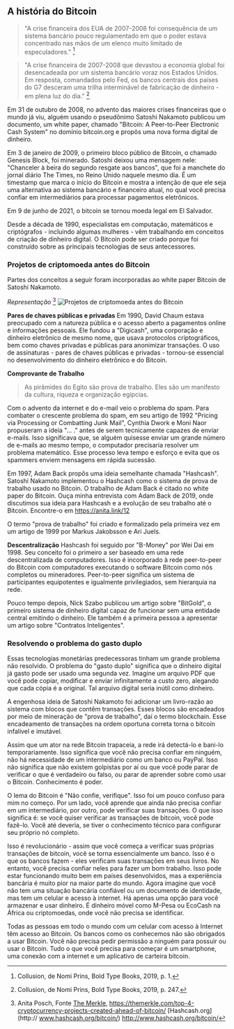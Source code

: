 ## A história do Bitcoin
>"A crise financeira dos EUA de 2007-2008 foi consequência de um sistema bancário pouco regulamentado em que o poder estava concentrado nas mãos de um elenco muito limitado de especuladores." [^20]

>"A crise financeira de 2007-2008 que devastou a economia global foi desencadeada por um sistema bancário voraz nos Estados Unidos. Em resposta, comandados pelo Fed, os bancos centrais dos países do G7 desceram uma trilha interminável de fabricação de dinheiro - em plena luz do dia." [^21]

Em 31 de outubro de 2008, no advento das maiores crises financeiras que o mundo já viu, alguém usando o pseudônimo Satoshi Nakamoto publicou um documento, um white paper, chamado "Bitcoin: A Peer-to-Peer Electronic Cash System" no domínio bitcoin.org e propôs uma nova forma digital de dinheiro.

Em 3 de janeiro de 2009, o primeiro bloco público de Bitcoin, o chamado Genesis Block, foi minerado. Satoshi deixou uma mensagem nele: "Chanceler à beira do segundo resgate aos bancos", que foi a manchete do jornal diário The Times, no Reino Unido naquele mesmo dia. É um timestamp que marca o início do Bitcoin e mostra a intenção de que ele seja uma alternativa ao sistema bancário e financeiro atual, no qual você precisa confiar em intermediários para processar pagamentos eletrônicos.

Em 9 de junho de 2021, o bitcoin se tornou moeda legal em El Salvador.

Desde a década de 1990, especialistas em computação, matemáticos e criptógrafos - incluindo algumas mulheres - vêm trabalhando em conceitos de criação de dinheiro digital. O Bitcoin pode ser criado porque foi construído sobre as principais tecnologias de seus antecessores.

### Projetos de criptomoeda antes do Bitcoin
Partes dos conceitos a seguir foram incorporadas ao white paper Bitcoin de Satoshi Nakamoto.

*Representação* [^22] 
![Projetos de criptomoeda antes do Bitcoin](resources/_History-of-Bitcoin.png)

**Pares de chaves públicas e privadas**
Em 1990, David Chaum estava preocupado com a natureza pública e o acesso aberto a pagamentos online e informações pessoais. Ele fundou a "Digicash", uma corporação e dinheiro eletrônico de mesmo nome, que usava protocolos criptográficos, bem como chaves privadas e públicas para anonimizar transações. O uso de assinaturas - pares de chaves públicas e privadas - tornou-se essencial no desenvolvimento do dinheiro eletrônico e do Bitcoin.

**Comprovante de Trabalho**
> As pirâmides do Egito são prova de trabalho. Eles são um manifesto da cultura, riqueza e organização egípcias.

Com o advento da internet e do e-mail veio o problema do spam. Para combater o crescente problema do spam, em seu artigo de 1992 "Pricing via Processing or Combatting Junk Mail", Cynthia Dwork e Moni Naor propuseram a ideia "... ." antes de serem tecnicamente capazes de enviar e-mails. Isso significava que, se alguém quisesse enviar um grande número de e-mails ao mesmo tempo, o computador precisaria resolver um problema matemático. Esse processo leva tempo e esforço e evita que os spammers enviem mensagens em rápida sucessão.

Em 1997, Adam Back propôs uma ideia semelhante chamada "Hashcash". Satoshi Nakamoto implementou o Hashcash como o sistema de prova de trabalho usado no Bitcoin. O trabalho de Adam Back é citado no white paper do Bitcoin. Ouça minha entrevista com Adam Back de 2019, onde discutimos sua ideia para Hashcash e a evolução de seu trabalho até o Bitcoin. Encontre-o em https://anita.link/12

O termo "prova de trabalho" foi criado e formalizado pela primeira vez em um artigo de 1999 por Markus Jakobsson e Ari Juels.

**Descentralização**
Hashcash foi seguido por "B-Money" por Wei Dai em 1998. Seu conceito foi o primeiro a ser baseado em uma rede descentralizada de computadores. Isso é incorporado à rede peer-to-peer do Bitcoin com computadores executando o software Bitcoin como nós completos ou mineradores. Peer-to-peer significa um sistema de participantes equipotentes e igualmente privilegiados, sem hierarquia na rede.

Pouco tempo depois, Nick Szabo publicou um artigo sobre "BitGold", o primeiro sistema de dinheiro digital capaz de funcionar sem uma entidade central emitindo o dinheiro. Ele também é a primeira pessoa a apresentar um artigo sobre "Contratos Inteligentes".

### Resolvendo o problema do gasto duplo
Essas tecnologias monetárias predecessoras tinham um grande problema não resolvido. O problema do "gasto duplo" significa que o dinheiro digital já gasto pode ser usado uma segunda vez. Imagine um arquivo PDF que você pode copiar, modificar e enviar infinitamente a custo zero, alegando que cada cópia é a original. Tal arquivo digital seria inútil como dinheiro.

A engenhosa ideia de Satoshi Nakamoto foi adicionar um livro-razão ao sistema com blocos que contêm transações. Esses blocos são encadeados por meio de mineração de "prova de trabalho", daí o termo blockchain. Esse encadeamento de transações na ordem oportuna correta torna o bitcoin infalível e imutável.

Assim que um ator na rede Bitcoin trapaceia, a rede irá detectá-lo e bani-lo temporariamente. Isso significa que você não precisa confiar em ninguém, não há necessidade de um intermediário como um banco ou PayPal. Isso não significa que não existem golpistas por aí ou que você pode parar de verificar o que é verdadeiro ou falso, ou parar de aprender sobre como usar o Bitcoin. Conhecimento é poder.

O lema do Bitcoin é "Não confie, verifique". Isso foi um pouco confuso para mim no começo. Por um lado, você aprende que ainda não precisa confiar em um intermediário, por outro, pode verificar suas transações. O que isso significa é: se você quiser verificar as transações de bitcoin, você pode fazê-lo. Você até deveria, se tiver o conhecimento técnico para configurar seu próprio nó completo.

Isso é revolucionário - assim que você começa a verificar suas próprias transações de bitcoin, você se torna essencialmente um banco. Isso é o que os bancos fazem - eles verificam suas transações em seus livros. No entanto, você precisa confiar neles para fazer um bom trabalho. Isso pode estar funcionando muito bem em países desenvolvidos, mas a experiência bancária é muito pior na maior parte do mundo. Agora imagine que você não tem uma situação bancária confiável ou um documento de identidade, mas tem um celular e acesso à internet. Há apenas uma opção para você armazenar e usar dinheiro. É dinheiro móvel como M-Pesa ou EcoCash na África ou criptomoedas, onde você não precisa se identificar.

Todas as pessoas em todo o mundo com um celular com acesso à Internet têm acesso ao Bitcoin. Os bancos como os conhecemos não são obrigados a usar Bitcoin. Você não precisa pedir permissão a ninguém para possuir ou usar o Bitcoin. Tudo o que você precisa para começar é um smartphone, uma conexão com a internet e um aplicativo de carteira bitcoin.

[^20]: Collusion, de Nomi Prins, Bold Type Books, 2019, p. 1.
[^21]: Collusion, de Nomi Prins, Bold Type Books, 2019, p. 247.
[^22]: Anita Posch, Fonte [The Merkle](https://themerkle.com/top-4-cryptocurrency-projects-created-ahead-of-bitcoin/), https://themerkle.com/top-4-cryptocurrency-projects-created-ahead-of-bitcoin/ [Hashcash.org](http:// www.hashcash.org/bitcoin/) http://www.hashcash.org/bitcoin/  
